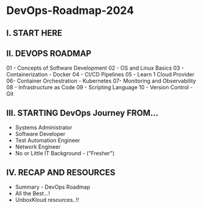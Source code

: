 # DevOps-Roadmap-2024

## I. START HERE

## II. DEVOPS ROADMAP
  01 - Concepts of Software Development 
  02 - OS and Linux Basics 
  03 - Containerization - Docker 
  04 - CI/CD Pipelines
  05 - Learn 1 Cloud Provider
  06- Container Orchestration - Kubernetes
  07- Monitoring and Observability
  08 - Infrastructure as Code
  09 - Scripting Language
  10 - Version Control - Git

## III. STARTING DevOps Journey FROM...
  - Systems Administrator 
  - Software Developer
  - Test Automation Engineer 
  - Network Engineer
  - No or Little IT Background - ("Fresher")

## IV. RECAP AND RESOURCES
  - Summary - DevOps Roadmap
  - All the Best...!
  - UnboxKloud resources..!!

